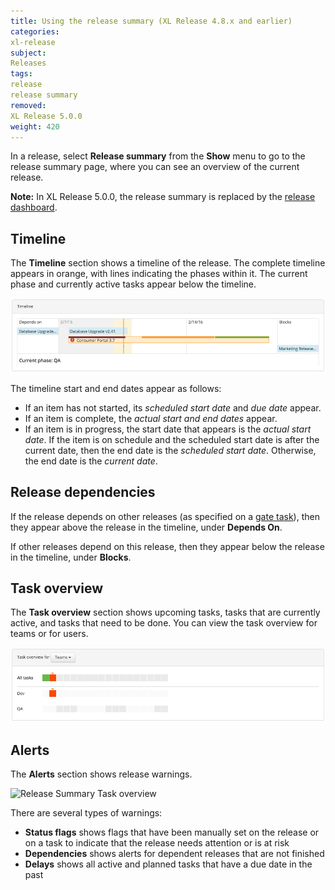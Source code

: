 ```yaml
---
title: Using the release summary (XL Release 4.8.x and earlier)
categories:
xl-release
subject:
Releases
tags:
release
release summary
removed:
XL Release 5.0.0
weight: 420
---
```


In a release, select **Release summary** from the **Show** menu to go to the release summary page, where you can see an overview of the current release.

**Note:** In XL Release 5.0.0, the release summary is replaced by the [release dashboard](/xl-release/how-to/using-the-release-dashboard.html).

## Timeline

The **Timeline** section shows a timeline of the release. The complete timeline appears in orange, with lines indicating the phases within it. The current phase and currently active tasks appear below the timeline.

![Release Summary Timeline](../images/summary-timeline-4.8.png)

The timeline start and end dates appear as follows:

* If an item has not started, its *scheduled start date* and *due date* appear.
* If an item is complete, the *actual start and end dates* appear.
* If an item is in progress, the start date that appears is the *actual start date*. If the item is on schedule and the scheduled start date is after the current date, then the end date is the *scheduled start date*. Otherwise, the end date is the *current date*.

## Release dependencies

If the release depends on other releases (as specified on a [gate task](/xl-release/how-to/create-a-gate-task.html)), then they appear above the release in the timeline, under **Depends On**.

If other releases depend on this release, then they appear below the release in the timeline, under **Blocks**.

## Task overview

The **Task overview** section shows upcoming tasks, tasks that are currently active, and tasks that need to be done. You can view the task overview for teams or for users.

![Release Summary Task overview](../images/summary-tasks-4.8.png)

## Alerts

The **Alerts** section shows release warnings.

![Release Summary Task overview](../images/summary-alerts-4.8.png)

There are several types of warnings:

* **Status flags** shows flags that have been manually set on the release or on a task to indicate that the release needs attention or is at risk
* **Dependencies** shows alerts for dependent releases that are not finished
* **Delays** shows all active and planned tasks that have a due date in the past
